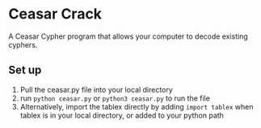 # Ceasar Crack
A Ceasar Cypher program that allows your computer to decode existing cyphers.

## Set up
1) Pull the ceasar.py file into your local directory
2) run `python ceasar.py` or `python3 ceasar.py` to run the file
3) Alternatively, import the tablex directly by adding `import tablex` when tablex is in your local directory, or added to your python path
